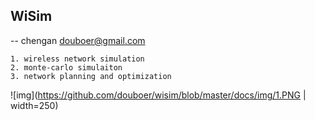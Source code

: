 
## WiSim

 -- chengan douboer@gmail.com


```
1. wireless network simulation
2. monte-carlo simulaiton
3. network planning and optimization
```


![img](https://github.com/douboer/wisim/blob/master/docs/img/1.PNG | width=250)

